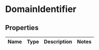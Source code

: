 # DomainIdentifier

## Properties
Name | Type | Description | Notes
------------ | ------------- | ------------- | -------------

